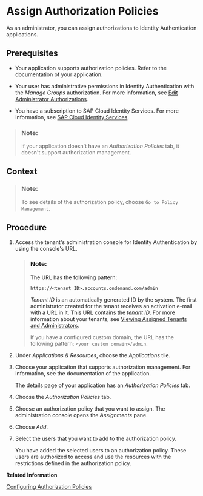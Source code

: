 <!-- loioeac8e5e5db394e9ba409e68c66eedb77 -->

# Assign Authorization Policies

As an administrator, you can assign authorizations to Identity Authentication applications.



<a name="loioeac8e5e5db394e9ba409e68c66eedb77__prereq_ncp_j52_m5b"/>

## Prerequisites

-   Your application supports authorization policies. Refer to the documentation of your application.

-   Your user has administrative permissions in Identity Authentication with the *Manage Groups* authorization. For more information, see [Edit Administrator Authorizations](edit-administrator-authorizations-86ee374.md).

-   You have a subscription to SAP Cloud Identity Services. For more information, see [SAP Cloud Identity Services](https://help.sap.com/docs/SAP_CLOUD_IDENTITY).


> ### Note:  
> If your application doesn't have an *Authorization Policies* tab, it doesn't support authorization management.



<a name="loioeac8e5e5db394e9ba409e68c66eedb77__context_qkt_gml_45b"/>

## Context

> ### Note:  
> To see details of the authorization policy, choose `Go to Policy Management`.



<a name="loioeac8e5e5db394e9ba409e68c66eedb77__steps_l1w_zx2_m5b"/>

## Procedure

1.  Access the tenant's administration console for Identity Authentication by using the console's URL.

    > ### Note:  
    > The URL has the following pattern:
    > 
    > `https://<tenant ID>.accounts.ondemand.com/admin`
    > 
    > *Tenant ID* is an automatically generated ID by the system. The first administrator created for the tenant receives an activation e-mail with a URL in it. This URL contains the *tenant ID*. For more information about your tenants, see [Viewing Assigned Tenants and Administrators](../viewing-assigned-tenants-and-administrators-f56e6f2.md).
    > 
    > If you have a configured custom domain, the URL has the following pattern: `<your custom domain>/admin`.

2.  Under *Applications & Resources*, choose the *Applications* tile.

3.  Choose your application that supports authorization management. For information, see the documentation of the application.

    The details page of your application has an *Authorization Policies* tab.

4.  Choose the *Authorization Policies* tab.

5.  Choose an authorization policy that you want to assign. The administration console opens the *Assignments* pane.

6.  Choose *Add*.

7.  Select the users that you want to add to the authorization policy.

    You have added the selected users to an authorization policy. These users are authorized to access and use the resources with the restrictions defined in the authorization policy.


**Related Information**  


[Configuring Authorization Policies](configuring-authorization-policies-982ac5f.md "Authorization management enables Identity Authentication administrators to use authorization policies in multiple environments and assign them to users.")

